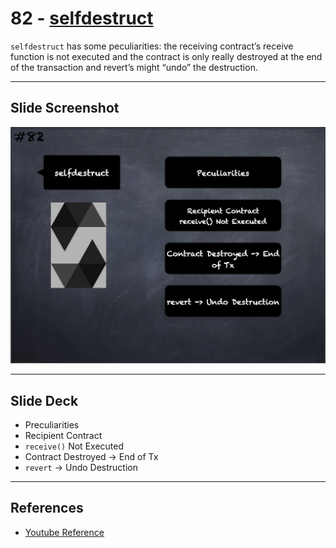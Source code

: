# 82 - [selfdestruct](selfdestruct.md)
`selfdestruct` has some peculiarities: the receiving contract’s receive function is not executed and the contract is only really destroyed at the end of the transaction and revert’s might “undo” the destruction.

___
## Slide Screenshot
![082.png](../images/solidity101/082.png)
___
## Slide Deck
- Preculiarities
- Recipient Contract
- `receive()` Not Executed
- Contract Destroyed -> End of Tx
- `revert` -> Undo Destruction
___
## References
- [Youtube Reference](https://youtu.be/_oN7XuyhoZA?t=69)


